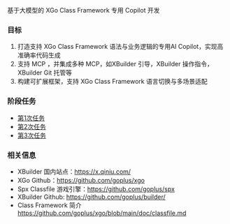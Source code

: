 基于大模型的 XGo Class Framework 专用 Copilot 开发

### 目标

1. 打造支持 XGo Class Framework 语法与业务逻辑的专用AI Copilot，实现高准确率代码生成
2. 支持 MCP ，并集成多种 MCP，如XBuilder 引导，XBuilder 操作指令，XBuilder Git 托管等
3. 构建可扩展框架，支持 XGo Class Framework 语言切换与多场景适配

### 阶段任务

- [第1次任务](./task_1.md)
- [第2次任务](./task_2.md)
- [第3次任务](./task_3.md)

### 相关信息

* XBuilder 国内站点：https://x.qiniu.com/
* XGo Github：https://github.com/goplus/xgo
* Spx Classfile 游戏引擎：https://github.com/goplus/spx
* XBuilder Github: https://github.com/goplus/builder/
* Class Framework 简介 https://github.com/goplus/xgo/blob/main/doc/classfile.md 

